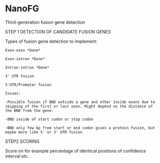 # NanoFG
Third-generation fusion gene detection

STEP 1  DETECTION OF CANDIDATE FUSION GENES

Types of fusion gene detection to implement:

	Exon-exon *Done*

	Exon-intron *Done*

	Intron-intron *Done*

	3' UTR fusion

	5'UTR/Promoter fusion

	Issues:

	-Possible fusion if BND outside a gene and other inside exons due to skipping of the first or last exon. Might depend on the distance of the BND from the gene.

	-BND inside of start codon or stop codon

	-BND only few bp from start or end codon gives a protein fusion, but maybe more like 5' or 3' UTR fusion

STEP2  SCORING

Score on for example percentage of identical positions of confidence interval etc.
